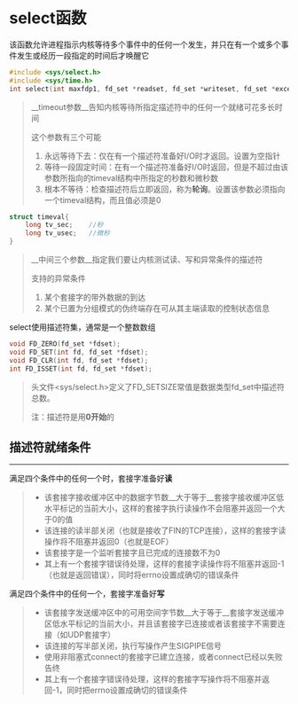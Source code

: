 # select函数

该函数允许进程指示内核等待多个事件中的任何一个发生，并只在有一个或多个事件发生或经历一段指定的时间后才唤醒它

```c
#include <sys/select.h>
#include <sys/time.h>
int select(int maxfdp1, fd_set *readset, fd_set *writeset, fd_set *exceptset, const struct timeval *timeout); //返回：若有就绪描述符则为其数目，若超时则0，出错为-1
```

> __timeout参数__告知内核等待所指定描述符中的任何一个就绪可花多长时间
>
> 这个参数有三个可能
>
> 1. 永远等待下去：仅在有一个描述符准备好I/O时才返回。设置为空指针
> 2. 等待一段固定时间：在有一个描述符准备好I/O时返回，但是不超过由该参数所指向的timeval结构中所指定的秒数和微秒数
> 3. 根本不等待：检查描述符后立即返回，称为**轮询**。设置该参数必须指向一个timeval结构，而且值必须是0

```c
struct timeval{
    long tv_sec;    //秒
    long tv_usec;   //微秒
}
```

> __中间三个参数__指定我们要让内核测试读、写和异常条件的描述符
>
> 支持的异常条件
>
> 1. 某个套接字的带外数据的到达
> 2. 某个已置为分组模式的伪终端存在可从其主端读取的控制状态信息

select使用描述符集，通常是一个整数数组

````c
void FD_ZERO(fd_set *fdset);
void FD_SET(int fd, fd_set *fdset);
void FD_CLR(int fd, fd_set *fdset);
int FD_ISSET(int fd, fd_set *fdset);
````

> 头文件<sys/select.h>定义了FD_SETSIZE常值是数据类型fd_set中描述符总数。
>
> 注：描述符是用**0开始**的

## 描述符就绪条件

------

满足四个条件中的任何一个时，套接字准备好**读**

> - 该套接字接收缓冲区中的数据字节数__大于等于__套接字接收缓冲区低水平标记的当前大小，这样的套接字执行读操作不会阻塞并返回一个大于0的值
> - 该连接的读半部关闭（也就是接收了FIN的TCP连接），这样的套接字读操作将不阻塞并返回0（也就是EOF）
> - 该套接字是一个监听套接字且已完成的连接数不为0
> - 其上有一个套接字错误待处理，这样的套接字读操作将不阻塞并返回-1（也就是返回错误），同时将errno设置成确切的错误条件

满足四个条件中的任何一个，套接字准备好**写**

> - 该套接字发送缓冲区中的可用空间字节数__大于等于__套接字发送缓冲区低水平标记的当前大小，并且该套接字已连接或者该套接字不需要连接（如UDP套接字）
> - 该连接的写半部关闭，执行写操作产生SIGPIPE信号
> - 使用非阻塞式connect的套接字已建立连接，或者connect已经以失败告终
> - 其上有一个套接字错误待处理，这样的套接字写操作将不阻塞并返回-1，同时把errno设置成确切的错误条件
